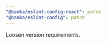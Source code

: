```yaml
---
"@banka/eslint-config-react": patch
"@banka/eslint-config": patch
---
```


Loosen version requirements.
